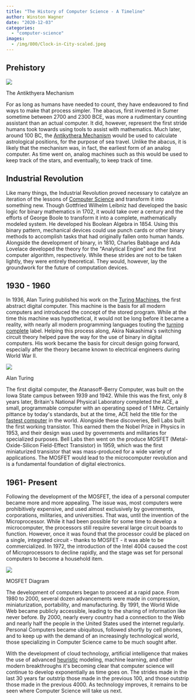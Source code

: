 ```yaml
---
title: "The History of Computer Science - A Timeline"
author: Winston Wagner
date: "2020-12-03"
categories: 
  - "computer-science"
images:
  - /img/800/Clock-in-City-scaled.jpeg
---
```


## Prehistory

![](/img/800/NAMA_Machine_dAnticythere_1-300x268.jpg)

The Antikthyera Mechanism

For as long as humans have needed to count, they have endeavored to find ways to make that process simpler. The abacus, first invented in Sumer sometime between 2700 and 2300 BCE, was more a rudimentary counting assistant than an actual computer. It did, however, represent the first stride humans took towards using tools to assist with mathematics. Much later, around 100 BC, the [Antikythera Mechanism](http://www.antikythera-mechanism.gr/project/overview) would be used to calculate astrological positions, for the purpose of sea travel. Unlike the abacus, it is likely that the mechanism was, in fact, the earliest form of an analog computer. As time went on, analog machines such as this would be used to keep track of the stars, and eventually, to keep track of time.

## Industrial Revolution

Like many things, the Industrial Revolution proved necessary to catalyze an iteration of the lessons of [Computer Science](/computer-science/comprehensive-guide-to-learn-computer-science-online/) and transform it into something new. Though Gottfried Wilhelm Leibniz had developed the basic logic for binary mathematics in 1702, it would take over a century and the efforts of George Boole to transform it into a complete, mathematically modeled system. He developed his Boolean Algebra in 1854. Using this binary pattern, mechanical devices could use punch cards or other binary methods to accomplish tasks that had originally fallen onto human hands. Alongside the development of binary, in 1810, Charles Babbage and Ada Lovelace developed the theory for the "Analytical Engine" and the first computer algorithm, respectively. While these strides are not to be taken lightly, they were entirely theoretical. They would, however, lay the groundwork for the future of computation devices.

## 1930 - 1960

In 1936, Alan Turing published his work on the [Turing Machines](https://en.wikipedia.org/wiki/Turing_machine), the first abstract digital computer. This machine is the basis for all modern computers and introduced the concept of the stored program. While at the time this machine was hypothetical, it would not be long before it became a reality, with nearly all modern programming languages touting the [turning complete](https://en.wikipedia.org/wiki/Turing_completeness) label. Helping this process along, Akira Nakashima's switching circuit theory helped pave the way for the use of binary in digital computers. His work became the basis for circuit design going forward, especially after the theory became known to electrical engineers during World War II.

![](/img/800/alan-turing-9512017-1-402-300x194.jpg)

Alan Turing

The first digital computer, the Atanasoff-Berry Computer, was built on the Iowa State campus between 1939 and 1942. While this was the first, only 8 years later, Britain's National Physical Laboratory completed the ACE, a small, programmable computer with an operating speed of 1 MHz. Certainly pittance by today's standards, but at the time, ACE held the title for the [fastest computer](http://news.bbc.co.uk/2/hi/technology/8683369.stm) in the world. Alongside these discoveries, Bell Labs built the first working transistor. This earned them the Nobel Prize in Physics in 1953, and their design was used by governments and militaries for specialized purposes. Bell Labs then went on the produce MOSFET (Metal-Oxide-Silicon Field-Effect Transistor) in 1959, which was the first miniaturized transistor that was mass-produced for a wide variety of applications. The MOSFET would lead to the microcomputer revolution and is a fundamental foundation of digital electronics.

## 1961- Present

Following the development of the MOSFET, the idea of a personal computer became more and more appealing. The issue was, most computers were prohibitively expensive, and used almost exclusively by governments, corporations, militaries, and universities. That was, until the invention of the Microprocessor. While it had been possible for some time to develop a microcomputer, the processors still require several large circuit boards to function. However, once it was found that the processor could be placed on a single, integrated circuit - thanks to MOSFET - it was able to be commercialized. In 1972, the introduction of the Intel 4004 caused the cost of Microprocessors to decline rapidly, and the stage was set for personal computers to become a household item.

![](/img/800/mosfet_construction-300x293.png)

MOSFET Diagram

The development of computers began to proceed at a rapid pace. From 1980 to 2000, several dozen advancements were made in compression, miniaturization, portability, and manufacturing. By 1991, the World Wide Web became publicly accessible, leading to the sharing of information like never before. By 2000, nearly every country had a connection to the Web and nearly half the people in the United States used the internet regularly. Personal Computers became ubiquitous, followed shortly by cell phones, and to keep up with the demand of an increasingly technological world, those specializing in Computer Science came to be much sought after.

With the development of cloud technology, artificial intelligence that makes the use of advanced [heuristic](/computer-science/examples-of-heuristics-in-computer-science/) modeling, machine learning, and other modern breakthroughs it's becoming clear that computer science will continue to develop exponentially as time goes on. The strides made in the last 30 years far outstrip those made in the previous 100, and those outstrip those made in the previous 4000. As technology improves, it remains to be seen where Computer Science will take us next.
